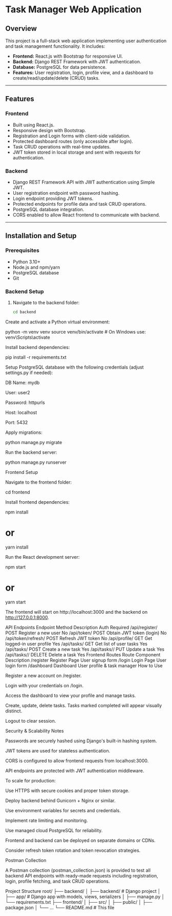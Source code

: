 # Task Manager Web Application

## Overview

This project is a full-stack web application implementing user authentication and task management functionality. It includes:

- **Frontend:** React.js with Bootstrap for responsive UI.
- **Backend:** Django REST Framework with JWT authentication.
- **Database:** PostgreSQL for data persistence.
- **Features:** User registration, login, profile view, and a dashboard to create/read/update/delete (CRUD) tasks.

---

## Features

### Frontend
- Built using React.js.
- Responsive design with Bootstrap.
- Registration and Login forms with client-side validation.
- Protected dashboard routes (only accessible after login).
- Task CRUD operations with real-time updates.
- JWT token stored in local storage and sent with requests for authentication.

### Backend
- Django REST Framework API with JWT authentication using Simple JWT.
- User registration endpoint with password hashing.
- Login endpoint providing JWT tokens.
- Protected endpoints for profile data and task CRUD operations.
- PostgreSQL database integration.
- CORS enabled to allow React frontend to communicate with backend.

---

## Installation and Setup

### Prerequisites

- Python 3.10+
- Node.js and npm/yarn
- PostgreSQL database
- Git

### Backend Setup

1. Navigate to the backend folder:

   ```bash
   cd backend
Create and activate a Python virtual environment:

python -m venv venv
source venv/bin/activate   # On Windows use: venv\Scripts\activate


Install backend dependencies:

pip install -r requirements.txt


Setup PostgreSQL database with the following credentials (adjust settings.py if needed):

DB Name: mydb

User: user2

Password: httpurls

Host: localhost

Port: 5432

Apply migrations:

python manage.py migrate


Run the backend server:

python manage.py runserver

Frontend Setup

Navigate to the frontend folder:

cd frontend


Install frontend dependencies:

npm install
# or
yarn install


Run the React development server:

npm start
# or
yarn start


The frontend will start on http://localhost:3000 and the backend on http://127.0.0.1:8000.

API Endpoints
Endpoint	Method	Description	Auth Required
/api/register/	POST	Register a new user	No
/api/token/	POST	Obtain JWT token (login)	No
/api/token/refresh/	POST	Refresh JWT token	No
/api/profile/	GET	Get logged-in user profile	Yes
/api/tasks/	GET	Get list of user tasks	Yes
/api/tasks/	POST	Create a new task	Yes
/api/tasks/<id>/	PUT	Update a task	Yes
/api/tasks/<id>/	DELETE	Delete a task	Yes
Frontend Routes
Route	Component	Description
/register	Register Page	User signup form
/login	Login Page	User login form
/dashboard	Dashboard	User profile & task manager
How to Use

Register a new account on /register.

Login with your credentials on /login.

Access the dashboard to view your profile and manage tasks.

Create, update, delete tasks. Tasks marked completed will appear visually distinct.

Logout to clear session.

Security & Scalability Notes

Passwords are securely hashed using Django's built-in hashing system.

JWT tokens are used for stateless authentication.

CORS is configured to allow frontend requests from localhost:3000.

API endpoints are protected with JWT authentication middleware.

To scale for production:

Use HTTPS with secure cookies and proper token storage.

Deploy backend behind Gunicorn + Nginx or similar.

Use environment variables for secrets and credentials.

Implement rate limiting and monitoring.

Use managed cloud PostgreSQL for reliability.

Frontend and backend can be deployed on separate domains or CDNs.

Consider refresh token rotation and token revocation strategies.

Postman Collection

A Postman collection (postman_collection.json) is provided to test all backend API endpoints with ready-made requests including registration, login, profile fetching, and task CRUD operations.

Project Structure
root/
├── backend/
│   ├── backend/        # Django project
│   ├── app/            # Django app with models, views, serializers
│   ├── manage.py
│   └── requirements.txt
├── frontend/
│   ├── src/
│   ├── public/
│   ├── package.json
│   └── ...
└── README.md           # This file


